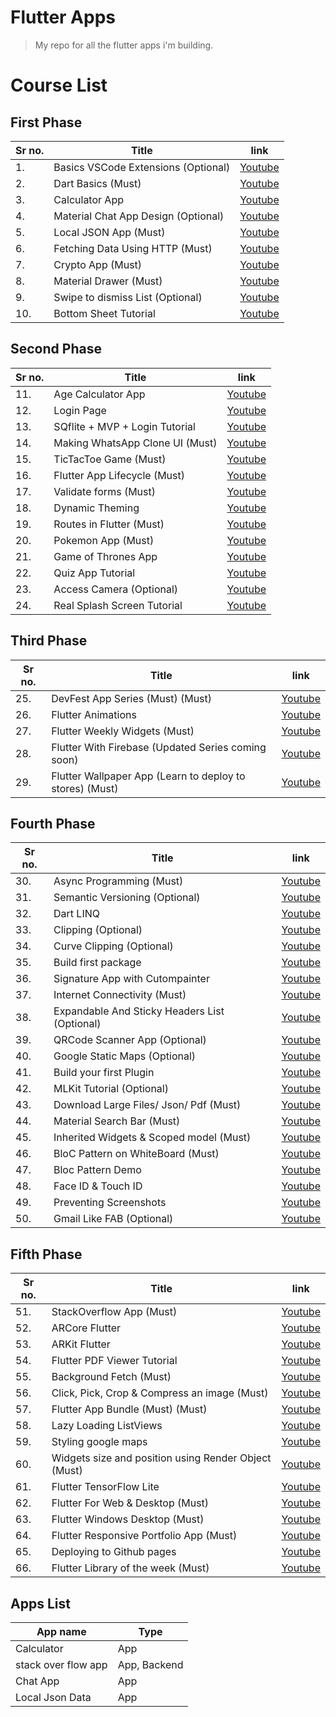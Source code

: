 # Flutter Apps
> My repo for all the flutter apps i'm building.

# Course List
## First Phase
| Sr no. | Title | link |
| ----- | ----- | ----- |
| 1. | Basics VSCode Extensions (Optional) | [Youtube](https://youtu.be/Nl2kmAbC0bg) |
| 2. | Dart Basics (Must) | [Youtube](https://youtu.be/0CTj3x6jgeY) |
| 3. | Calculator App | [Youtube](https://youtu.be/Ss1HkZ3LnRY) |
| 4. | Material Chat App Design (Optional) | [Youtube](https://youtu.be/Yd-bgqe3DxA) |
| 5. | Local JSON App (Must) | [Youtube](https://youtu.be/bTwTKwK3hGc) |
| 6. | Fetching Data Using HTTP (Must) | [Youtube](https://youtu.be/aIJU68Phi1w) |
| 7. | Crypto App (Must) | [Youtube](https://youtu.be/cPlaYS4eqe4) |
| 8. | Material Drawer (Must) | [Youtube](https://youtu.be/JWuXj0BY_s4) |
| 9. | Swipe to dismiss List (Optional) | [Youtube](https://youtu.be/AzOONgeCVKg) |
| 10. | Bottom Sheet Tutorial | [Youtube](https://youtu.be/KpR5fQx_V2c) |

## Second Phase
| Sr no. | Title | link |
| ----- | ----- | ----- |
| 11. | Age Calculator App |  [Youtube](https://youtu.be/6y9Ce76amjY) |
| 12. | Login Page |  [Youtube](https://youtu.be/iYH2jzUM1Nc) |
| 13. | SQflite + MVP + Login Tutorial |  [Youtube](https://youtu.be/Yzfxqd9-6QY) |
| 14. | Making WhatsApp Clone UI (Must) |  [Youtube](https://youtu.be/2Tyrofn6zPg) |
| 15. | TicTacToe Game (Must) |  [Youtube](https://youtu.be/u1KD6Kz0PIQ) |
| 16. | Flutter App Lifecycle (Must) |  [Youtube](https://youtu.be/f9m_Wc4K5v0) |
| 17. | Validate forms (Must) |  [Youtube](https://youtu.be/RlBfFswZ94U) |
| 18. | Dynamic Theming |  [Youtube](https://youtu.be/XdUMp9k5JCI) |
| 19. | Routes in Flutter (Must) |  [Youtube](https://youtu.be/vyXWqOmkxe8) |
| 20. | Pokemon App (Must) |  [Youtube](https://youtu.be/yeXJqZCiwTQ) |
| 21. | Game of Thrones App |  [Youtube](https://youtu.be/C0iGyCNoA5U) |
| 22. | Quiz App Tutorial |  [Youtube](https://youtu.be/02sRV-eGGo0) |
| 23. | Access Camera (Optional) |  [Youtube](https://youtu.be/ZkpHzbOm-s0) |
| 24. | Real Splash Screen Tutorial |  [Youtube](https://youtu.be/BjV4RMkVY6w) |

## Third Phase
| Sr no. | Title | link |
| ----- | ----- | ----- |
| 25. | DevFest App Series (Must) (Must) | [Youtube](https://www.youtube.com/playlist?list=PLR2qQy0Zxs_Vju3tKnYgzbAhywHHPuDjQ) |
| 26. | Flutter Animations | [Youtube](https://www.youtube.com/playlist?list=PLR2qQy0Zxs_XxsqomPw6ka7F0Q76FQnWx) |
| 27. | Flutter Weekly Widgets (Must) | [Youtube](https://www.youtube.com/playlist?list=PLR2qQy0Zxs_Wot7YfLeeKdMlJ9838C_w0) |
| 28. | Flutter With Firebase (Updated Series coming soon) | [Youtube](https://www.youtube.com/playlist?list=PLR2qQy0Zxs_VVyTb04FzZ2_lnhSB4rAI-) |
| 29. | Flutter Wallpaper App (Learn to deploy to stores) (Must) | [Youtube](https://www.youtube.com/playlist?list=PLR2qQy0Zxs_VlZtvRBWqOyP0VYHrP4_8n) |

## Fourth Phase
| Sr no. | Title | link |
| ----- | ----- | ----- |
| 30. | Async Programming (Must) | [Youtube](https://youtu.be/JJ4MvlXooCU) |
| 31. | Semantic Versioning (Optional) | [Youtube](https://youtu.be/iua7TjbeRHA) |
| 32. | Dart LINQ | [Youtube](https://youtu.be/m9_HpEGOOFU) |
| 33. | Clipping (Optional) | [Youtube](https://youtu.be/fqqY3NBVVHA) |
| 34. | Curve Clipping (Optional) | [Youtube](https://youtu.be/LnUhNTUl3Mc) |
| 35. | Build first package | [Youtube](https://youtu.be/iOqtl8-iDE0) |
| 36. | Signature App with Cutompainter | [Youtube](https://youtu.be/zu-do2luSAo) |
| 37. | Internet Connectivity (Must) | [Youtube](https://youtu.be/QxE-hEa16gA) |
| 38. | Expandable And Sticky Headers List (Optional) | [Youtube](https://youtu.be/vDgdzfcFBy0) |
| 39. | QRCode Scanner App (Optional) | [Youtube](https://youtu.be/siuJhQ9BqsU) |
| 40. | Google Static Maps (Optional) | [Youtube](https://youtu.be/2PVHzuuN9Ww) |
| 41. | Build your first Plugin | [Youtube](https://youtu.be/TZRpCGQsBCw) |
| 42. | MLKit Tutorial (Optional) | [Youtube](https://youtu.be/vT6gNFE0GBw) |
| 43. | Download Large Files/ Json/ Pdf (Must) | [Youtube](https://youtu.be/Gru7swUQqsg) |
| 44. | Material Search Bar (Must) | [Youtube](https://youtu.be/FPcl1tu0gDs) |
| 45. | Inherited Widgets &amp; Scoped model (Must) | [Youtube](https://youtu.be/j-27MZwRbFw) |
| 46. | BloC Pattern on WhiteBoard (Must) | [Youtube](https://youtu.be/LSljItPM_UE) |
| 47. | Bloc Pattern Demo | [Youtube](https://youtu.be/_6yXf7kcA8A) |
| 48. | Face ID &amp; Touch ID | [Youtube](https://youtu.be/w0-UB7rx8TA) |
| 49. | Preventing Screenshots | [Youtube](https://youtu.be/iVNTTX5GrUc) |
| 50. | Gmail Like FAB (Optional) | [Youtube](https://youtu.be/fiOAAiZ41Zs) |

## Fifth Phase
| Sr no. | Title | link |
| ----- | ----- | ----- |
| 51. | StackOverflow App (Must) | [Youtube](https://youtu.be/-MBWdZ1u8tQ) |
| 52. | ARCore Flutter | [Youtube](https://youtu.be/Gf-Qu29RLUo) |
| 53. | ARKit Flutter | [Youtube](https://youtu.be/aHgzAfwxMQk) |
| 54. | Flutter PDF Viewer Tutorial | [Youtube](https://youtu.be/5S9qjreGFNc) |
| 55. | Background Fetch (Must) | [Youtube](https://youtu.be/NhlPK10_k9E) |
| 56. | Click, Pick, Crop &amp; Compress an image (Must) | [Youtube](https://youtu.be/NhlPK10_k9E) |
| 57. | Flutter App Bundle (Must) (Must) | [Youtube](https://youtu.be/dRbmjsqERVw) |
| 58. | Lazy Loading ListViews | [Youtube](https://youtu.be/JaVjHDdoVOg) |
| 59. | Styling google maps | [Youtube](https://youtu.be/LWAAOyQknvY) |
| 60. | Widgets size and position using Render Object (Must) | [Youtube](https://youtu.be/_uMLR7D4npE) |
| 61. | Flutter TensorFlow Lite | [Youtube](https://youtu.be/0pYh7Js4GM8) |
| 62. | Flutter For Web &amp; Desktop (Must) | [Youtube](https://youtu.be/l4myDi8hiQs) |
| 63. | Flutter Windows Desktop (Must) | [Youtube](https://youtu.be/1bkcq3lO900) |
| 64. | Flutter Responsive Portfolio App (Must) | [Youtube](https://youtu.be/QAHqlsAky_4) |
| 65. | Deploying to Github pages | [Youtube](https://youtu.be/ajSliNbczi0) |
| 66. | Flutter Library of the week (Must) | [Youtube](https://www.youtube.com/playlist?list=PLR2qQy0Zxs_UXyXHjtMba2AaVb3pLOHJb) |

## Apps List
| App name | Type |
| --- | --- |
| Calculator | App |
| stack over flow app | App, Backend|
| Chat App | App |
| Local Json Data | App |

